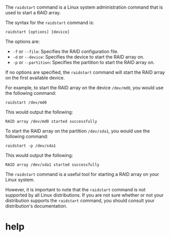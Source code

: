 # 

The `raidstart` command is a Linux system administration command that is used to start a RAID array.

The syntax for the `raidstart` command is:

```
raidstart [options] [device]
```

The options are:

* `-f` or `--file`: Specifies the RAID configuration file.
* `-d` or `--device`: Specifies the device to start the RAID array on.
* `-p` or `--partition`: Specifies the partition to start the RAID array on.

If no options are specified, the `raidstart` command will start the RAID array on the first available device.

For example, to start the RAID array on the device `/dev/md0`, you would use the following command:

```
raidstart /dev/md0
```

This would output the following:

```
RAID array /dev/md0 started successfully
```

To start the RAID array on the partition `/dev/sda1`, you would use the following command:

```
raidstart -p /dev/sda1
```

This would output the following:

```
RAID array /dev/sda1 started successfully
```

The `raidstart` command is a useful tool for starting a RAID array on your Linux system.

However, it is important to note that the `raidstart` command is not supported by all Linux distributions. If you are not sure whether or not your distribution supports the `raidstart` command, you should consult your distribution's documentation.




# help 

```

```
